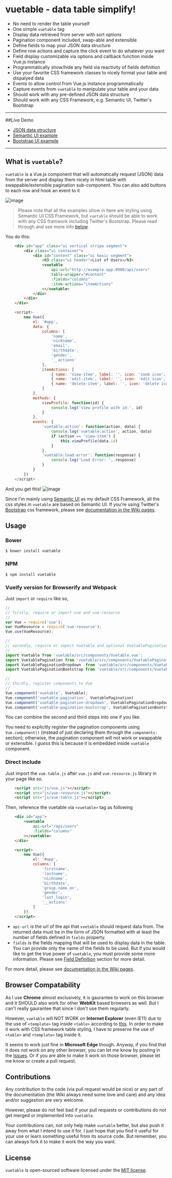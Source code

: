 vuetable - data table simplify!
========

- No need to render the table yourself
- One simple `vuetable` tag
- Display data retrieved from server with sort options
- Pagination component included, swap-able and extensible
- Define fields to map your JSON data structure
- Define row actions and capture the click event to do whatever you want
- Field display customizable via options and callback function inside Vue.js instance
- Programmatically show/hide any field via reactivity of fields definition
- Use your favorite CSS framework classes to nicely format your table and dispalyed data
- Events to allow control from Vue.js instance programmatically
- Capture events from `vuetable` to manipulate your table and your data
- Should work with any pre-defined JSON data structure
- Should work with any CSS Framework, e.g. Semantic UI, Twitter's Bootstrap

---

##Live Demo
- [JSON data structure](http://vuetable.ratiw.net/api/users)
- [Semantic UI example](http://vuetable.ratiw.net/examples/semantic.html)
- [Bootstrap UI example](http://vuetable.ratiw.net/examples/bootstrap.html)

---

## What is `vuetable`?
`vuetable` is a Vue.js component that will automatically request (JSON) data
from the server and display them nicely in html table with swappable/extensible
pagination sub-component. You can also add buttons to each row and hook an event
to it

![image](https://i.imgsafe.org/d46e5e1.gif)

> Please note that all the examples show in here are styling using Semantic UI CSS Framework,
> but `vuetable` should be able to work with any CSS framwork including Twitter's Bootstrap.
> Please read through and see more info [below](#bootstrap).

You do this:
```html
    <div id="app" class="ui vertical stripe segment">
        <div class="ui container">
            <div id="content" class="ui basic segment">
                <h3 class="ui header">List of Users</h3>
                <vuetable
                    api-url="http://example.app:8000/api/users"
                    table-wrapper="#content"
                    :fields="columns"
                    :item-actions="itemActions"
                ></vuetable>
            </div>
        </div>
    </div>
```

```javascript
	<script>
	    new Vue({
	        el: '#app',
	        data: {
	            columns: [
	                'name',
	                'nickname',
	                'email',
	                'birthdate',
	                'gender',
	                '__actions'
				],
	            itemActions: [
	                { name: 'view-item', label: '', icon: 'zoom icon', class: 'ui teal button' },
	                { name: 'edit-item', label: '', icon: 'edit icon', class: 'ui orange button'},
	                { name: 'delete-item', label: '', icon: 'delete icon', class: 'ui red button' }
	            ]
	        },
	        methods: {
	            viewProfile: function(id) {
	                console.log('view profile with id:', id)
	            }
	        },
	        events: {
	            'vuetable:action': function(action, data) {
	                console.log('vuetable:action', action, data)
	                if (action == 'view-item') {
	                    this.viewProfile(data.id)
	                }
	            },
	            'vuetable:load-error': function(response) {
	                console.log('Load Error: ', response)
	            }
	        }
        })
	</script>
```

And you get this!
![image](https://i.imgsafe.org/af08442.jpg)

Since I'm mainly using [Semantic UI](http://semantic-ui.com) as my default CSS Framework, all the css
styles in `vuetable` are based on Semantic UI. If you're using Twitter's [Bootstrap](http://getbootstrap.com)
css framework, please see [documentation in the Wiki pages](https://github.com/ratiw/vue-table/wiki/Using-%60vuetable%60-with-Twitter's-Bootstrap).

## Usage

### Bower

```
$ bower install vuetable
```

### NPM

```
$ npm install vuetable
```

### Vueify version for Browserify and Webpack

Just `import` or `require` like so,

```javascript
//
// firstly, require or import vue and vue-resource
//
var Vue = require('vue');
var VueResource = require('vue-resource');
Vue.use(VueResource);

//
// secondly, require or import Vuetable and optional VuetablePagination component
//
import Vuetable from 'vuetable/src/components/Vuetable.vue';
import VuetablePagination from 'vuetable/src/components/VuetablePagination.vue';
import VuetablePaginationDropdown  from 'vuetable/src/components/VuetablePaginationDropdown.vue';
import VuetablePaginationBootstrap from 'vuetable/src/components/VuetablePaginationBootstrap.vue';

//
// thirdly, register components to Vue
//
Vue.component('vuetable', Vuetable);
Vue.component('vuetable-pagination', VuetablePagination)
Vue.component('vuetable-pagination-dropdown', VuetablePaginationDropdown)
Vue.component('vuetable-pagination-bootstrap', VuetablePaginationBootstrap)

```
You can combine the second and third steps into one if you like.

You need to explicitly register the pagination components using `Vue.component()` (instead of just declaring them through the `components:` section); otherwise, the pagination component will not work or swappable or extensible. I *guess* this is because it is embedded inside `vuetable` component.

### Direct include

Just import the `vue-table.js` after `vue.js` and `vue-resource.js` library in your page like so.
```html
	<script src="js/vue.js"></script>
	<script src="js/vue-resource.js"></script>
	<script src="js/vue-table.js"></script>
```

Then, reference the vuetable via `<vuetable>` tag as following

```html
	<div id="app">
	    <vuetable
	        api-url="/api/users"
	        :fields="columns"
	    ></vuetable>
    </div>

	<script>
		new Vue({
			el: '#app',
			columns: [
				'firstname',
				'lastname',
				'nickname',
				'birthdate',
				'group.name_en',
				'gender',
				'last_login',
				'__actions'
			]
		})
	</script>
```
- `api-url` is the url of the api that `vuetable` should request data from.
The returned data must be in the form of JSON formatted with at least the number of fields
defined in `fields` property.
- `fields` is the fields mapping that will be used to display data in the table.
You can provide only the name of the fields to be used. But if you would like to get
the true power of `vuetable`, you must provide some more information.
Please see [Field Definition](https://github.com/ratiw/vue-table/wiki/Fields-Definition)
section for more detail.

For more detail, please see [documentation in the Wiki pages](https://github.com/ratiw/vue-table/wiki).

<a id="browser_compat"></a>
## Browser Compatability
As I use **Chrome** almost exclusively, it is gaurantee to work on this browser and it SHOULD also work for other **WebKit** based browsers as well. But I can't really gaurantee that since I don't use them regularly. 

However, `vuetable` will NOT WORK on **Internet Explorer** (even IE11) due to the use of `<template>` tag inside `<table>` according to [this](https://github.com/ratiw/vue-table/issues/25#issuecomment-220920656). In order to make it work with CSS framework table styling, I have to preserve the use of `<table>` and `<template>` tag inside it.

It seems to work just fine in **Microsoft Edge** though. Anyway, if you find that it does not work on any other browser, you can let me know by posting in the [Issues](https://github.com/ratiw/vue-table/issues). Or if you are able to make it work on those browser, please let me know or create a pull request.

<a id="contribute"></a>
## Contributions
Any contribution to the code (via pull request would be nice) or any part of the documentation (the Wiki always need some love and care) and any idea and/or suggestion are very welcome.

However, please do not feel bad if your pull requests or contributions do not get merged or implemented into `vuetable`. 

Your contributions can, not only help make `vuetable` better, but also push it away from what I intend to use it for. I just hope that you find it useful for your use or learn something useful from its source code. But remember, you can always fork it to make it work the way you want.

<a id="license"></a>
## License
`vuetable` is open-sourced software licensed under the [MIT license](http://opensource.org/licenses/MIT).
